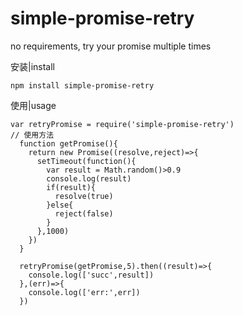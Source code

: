 # simple-promise-retry
no requirements, try your promise multiple times

安装|install
```
npm install simple-promise-retry
```

使用|usage
```
var retryPromise = require('simple-promise-retry') 
// 使用方法 
  function getPromise(){
    return new Promise((resolve,reject)=>{
      setTimeout(function(){
        var result = Math.random()>0.9
        console.log(result)
        if(result){
          resolve(true)
        }else{
          reject(false)
        }
      },1000)
    })
  }

  retryPromise(getPromise,5).then((result)=>{
    console.log(['succ',result])
  },(err)=>{
    console.log(['err:',err])
  })

```

